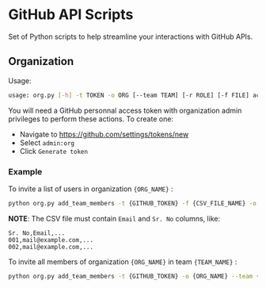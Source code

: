 # GitHub API Scripts

Set of Python scripts to help streamline your interactions with GitHub APIs.

## Organization

Usage:
```sh
usage: org.py [-h] -t TOKEN -o ORG [--team TEAM] [-r ROLE] [-f FILE] action
```

You will need a GitHub personnal access token with organization admin privileges to perform these actions. To create one:
- Navigate to https://github.com/settings/tokens/new
- Select `admin:org`
- Click `Generate token`

### Example

To invite a list of users in organization `{ORG_NAME}` :

```sh
python org.py add_team_members -t {GITHUB_TOKEN} -f {CSV_FILE_NAME} -o {ORG_NAME}
```

**NOTE**: The CSV file must contain `Email` and `Sr. No` columns, like:
```csv
Sr. No,Email,...
001,mail@example.com,...
002,mail@example.com,...
```

To invite all members of organization `{ORG_NAME}` in team `{TEAM_NAME}` :

```sh
python org.py add_team_members -t {GITHUB_TOKEN} -o {ORG_NAME} --team {TEAM_NAME}
```
